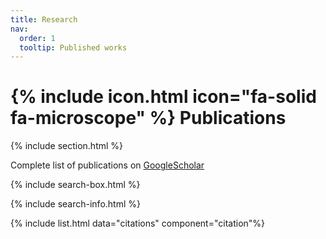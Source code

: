 ```yaml
---
title: Research
nav:
  order: 1
  tooltip: Published works
---
```


# {% include icon.html icon="fa-solid fa-microscope" %} Publications

{% include section.html %}

Complete list of publications on [GoogleScholar](https://scholar.google.com/citations?hl=de&user=EGQ9w8gAAAAJ&view_op=list_works&sortby=pubdate)

{% include search-box.html %}

{% include search-info.html %}

{% include list.html data="citations" component="citation"%}
